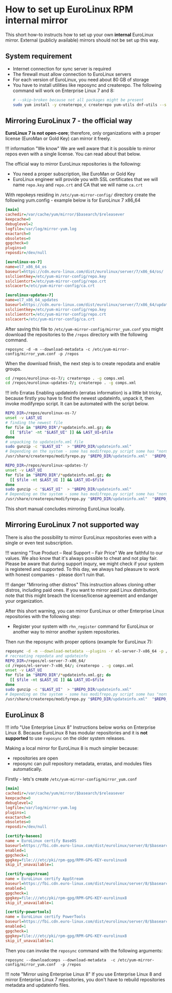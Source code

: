 # How to set up EuroLinux RPM internal mirror

This short how-to instructs how to set up your own **internal** EuroLinux mirror.
External (publicly available) mirrors should not be set up this way.

## System requirement

- Internet connection for sync server is required
- The firewall must allow connection to EuroLinux servers
- For each version of EuroLinux, you need about 80 GB of storage
- You have to install utilities like reposync and createrepo. The following command will work on Enterprise Linux 7 and 8:
  ```bash
  # --skip-broken because not all packages might be present
  sudo yum install -y createrepo_c createrepo yum-utils dnf-utils --skip-broken
  ```

## Mirroring EuroLinux 7 - the official way

**EuroLinux 7 is not open-core**; therefore, only organizations with a proper
license (EuroMan or Gold Key) can mirror it freely.

!!! information "We know"
    We are well aware that it is possible to mirror repos even with a single
    license. You can read about that below.

The official way to mirror EuroLinux repositories is the following:

- You need a proper subscription, like EuroMan or Gold Key
- EuroLinux engineer will provide you with SSL certificates that we will name
  `repo.key` and `repo.crt` and CA that we will name `ca.crt`


With repokeys residing in `/etc/yum-mirror-config/` directory create the
following yum.config - example below is for EuroLinux 7 x86_64


```ini
[main]
cachedir=/var/cache/yum/mirror/$basearch/$releasever
keepcache=0
debuglevel=2
logfile=/var/log/mirror-yum.log
exactarch=0
obsoletes=0
gpgcheck=0
plugins=0
reposdir=/dev/null

[eurolinux-os-7]
name=el7_x86_64_os
baseurl=https://cdn.euro-linux.com/dist/eurolinux/server/7/x86_64/os/
sslclientkey=/etc/yum-mirror-config/repo.key
sslclientcrt=/etc/yum-mirror-config/repo.crt
sslcacert=/etc/yum-mirror-config/ca.crt

[eurolinux-updates-7]
name=el7_x86_64_updates
baseurl=https://cdn.euro-linux.com/dist/eurolinux/server/7/x86_64/updates/
sslclientkey=/etc/yum-mirror-config/repo.key
sslclientcrt=/etc/yum-mirror-config/repo.crt
sslcacert=/etc/yum-mirror-config/ca.crt
```

After saving this file to `/etc/yum-mirror-config/mirror_yum.conf` you might download the
repositories to the `/repos` directory with the following command.
```
reposync -d -m --download-metadata -c /etc/yum-mirror-config/mirror_yum.conf -p /repos
```

When the download finish, the next step is to create repodata and enable
groups.

```bash
cd /repos/eurolinux-os-7/; createrepo . -g comps.xml
cd /repos/eurolinux-updates-7/; createrepo . -g comps.xml
```

!!! info Erratas
    Enabling updateinfo (erratas information) is a little bit tricky, because
    firstly you have to find the newest updateinfo, unpack it, then invoke
    modifyrepo script. It can be automated with the script below.

```bash
REPO_DIR=/repos/eurolinux-os-7/
unset -v LAST_UI
# finding the newest file
for file in "$REPO_DIR"/*updateinfo.xml.gz; do
  [[ "$file" -nt "$LAST_UI" ]] && LAST_UI=$file
done
# unpacking to updateinfo.xml file
sudo gunzip -c "$LAST_UI"  > "$REPO_DIR/updateinfo.xml"
# Depending on the system - some has modifrepo.py script some has "normal" command
/usr/share/createrepo/modifyrepo.py "$REPO_DIR/updateinfo.xml"  "$REPO_DIR/repodata" || modifyrepo "$REPO_DIR/updateinfo.xml"  "$REPO_DIR/repodata"

REPO_DIR=/repos/eurolinux-updates-7/
unset -v LAST_UI
for file in "$REPO_DIR"/*updateinfo.xml.gz; do
  [[ $file -nt $LAST_UI ]] && LAST_UI=$file
done
sudo gunzip -c "$LAST_UI"  > "$REPO_DIR/updateinfo.xml"
# Depending on the system - some has modifrepo.py script some has "normal" command
/usr/share/createrepo/modifyrepo.py "$REPO_DIR/updateinfo.xml"  "$REPO_DIR/repodata" || modifyrepo "$REPO_DIR/updateinfo.xml"  "$REPO_DIR/repodata"
```

This short manual concludes mirroring EuroLinux locally.

## Mirroring EuroLinux 7 **not supported way**

There is also the possibility to mirror EuroLinux repositories even with a
single or even test subscription.

!!! warning "True Product – Real Support – Fair Price"
    We are faithful to our values. We also know that it's always possible to
    cheat and not play fair. Please be aware that during support inqury, we
    might check if your system is registered and supported. To this day, we
    always had pleasure to work with honest companies - please don't ruin that.

!!! danger "Mirroring other distros"
    This instruction allows cloning other distros, including paid ones. If you
    want to mirror paid Linux distribution, note that this might breach the
    license/license agreement and endanger your organization.

After this short warning, you can mirror EuroLinux or other Enterprise Linux
repositories with the following step:

- Register your system with `rhn_register` command for EuroLinux or another way
  to mirror another system repositories.

Then run the reposync with proper options (example for EuroLinux 7):

```bash
reposync -d -m --download-metadata --plugins -r el-server-7-x86_64 -p /repos/
# recreating repodata and updateinfo
REPO_DIR=/repos/el-server-7-x86_64/
cd /repos/el-server-7-x86_64/; createrepo . -g comps.xml
unset -v LAST_UI
for file in "$REPO_DIR"/*updateinfo.xml.gz; do
  [[ $file -nt $LAST_UI ]] && LAST_UI=$file
done
sudo gunzip -c "$LAST_UI"  > "$REPO_DIR/updateinfo.xml"
# Depending on the system - some has modifrepo.py script some has "normal" command
/usr/share/createrepo/modifyrepo.py "$REPO_DIR/updateinfo.xml"  "$REPO_DIR/repodata" || modifyrepo "$REPO_DIR/updateinfo.xml"  "$REPO_DIR/repodata"
```

## EuroLinux 8

!!! info "Use Enterprise Linux 8"
    Instructions below works on Enterprise Linux 8. Because EuroLinux 8 has
    modular repositories and it is **not supported** to use `reposync` on the
    older system releases.

Making a local mirror for EuroLinux 8 is much simpler because:

- repositories are open
- reposync can pull repository metadata, erratas, and modules files
  automatically.

Firstly - lets's create `/etc/yum-mirror-config/mirror_yum.conf`

```ini
[main]
cachedir=/var/cache/yum/mirror/$basearch/$releasever
keepcache=0
debuglevel=2
logfile=/var/log/mirror-yum.log
plugins=1
exactarch=0
obsoletes=0
reposdir=/dev/null

[certify-baseos]
name = EuroLinux certify BaseOS
baseurl=https://fbi.cdn.euro-linux.com/dist/eurolinux/server/8/$basearch/certify-BaseOS/os
enabled=1
gpgcheck=1
gpgkey=file:///etc/pki/rpm-gpg/RPM-GPG-KEY-eurolinux8
skip_if_unavailable=1

[certify-appstream]
name = EuroLinux certify AppStream
baseurl=https://fbi.cdn.euro-linux.com/dist/eurolinux/server/8/$basearch/certify-AppStream/os
enabled=1
gpgcheck=1
gpgkey=file:///etc/pki/rpm-gpg/RPM-GPG-KEY-eurolinux8
skip_if_unavailable=1

[certify-powertools]
name = EuroLinux certify PowerTools
baseurl=https://fbi.cdn.euro-linux.com/dist/eurolinux/server/8/$basearch/certify-PowerTools/os
enabled=1
gpgcheck=1
gpgkey=file:///etc/pki/rpm-gpg/RPM-GPG-KEY-eurolinux8
skip_if_unavailable=1
```

Then you can invoke the `reposync` command with the following arguments:
```
reposync --downloadcomps --download-metadata  -c /etc/yum-mirror-config/mirror_yum.conf  -p /repos
```

!!! note "Mirror using Enterprise Linux 8"
    If you use Enterprise Linux 8 and mirror Enterprise Linux 7 repositories,
    you don't have to rebuild repositories metadata and updateinfo files.
